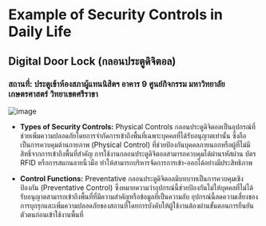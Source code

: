 # Example of Security Controls in Daily Life

## Digital Door Lock (กลอนประตูดิจิตอล)
### สถานที่: ประตูเข้าห้องสภาผู้แทนนิสิตฯ อาคาร 9 ศูนย์กิจกรรม มหาวิทยาลัยเกษตรศาสตร์ วิทยาเขตศรีราขา

![image](https://github.com/user-attachments/assets/515bf944-29b1-4a71-9755-947e1cbb0eba)

- **Types of Security Controls:** Physical Controls
กลอนประตูดิจิตอลเป็นอุปกรณ์ที่ช่วยเพิ่มความปลอดภัยโดยการจำกัดการเข้าถึงพื้นที่เฉพาะบุคคลที่ได้รับอนุญาตเท่านั้น ซึ่งถือเป็นการควบคุมด้านกายภาพ (Physical Control) ที่ช่วยป้องกันบุคคลภายนอกหรือผู้ที่ไม่มีสิทธิ์จากการเข้าถึงพื้นที่สำคัญ การใช้งานกลอนประตูดิจิตอลสามารถควบคุมได้ผ่านรหัสผ่าน บัตร RFID หรือการสแกนลายนิ้วมือ ทำให้สามารถบริหารจัดการการเข้า-ออกได้อย่างมีประสิทธิภาพ

- **Control Functions:** Preventative
กลอนประตูดิจิตอลมีบทบาทเป็นการควบคุมเชิงป้องกัน (Preventative Control) ซึ่งหมายความว่าอุปกรณ์นี้ช่วยป้องกันไม่ให้บุคคลที่ไม่ได้รับอนุญาตสามารถเข้าถึงพื้นที่ที่มีความสำคัญหรือข้อมูลที่เป็นความลับ อุปกรณ์นี้ลดความเสี่ยงของการบุกรุกและเพิ่มความปลอดภัยของสถานที่โดยการบังคับให้ผู้ใช้งานต้องผ่านขั้นตอนการยืนยันตัวตนก่อนเข้าใช้งานพื้นที่
